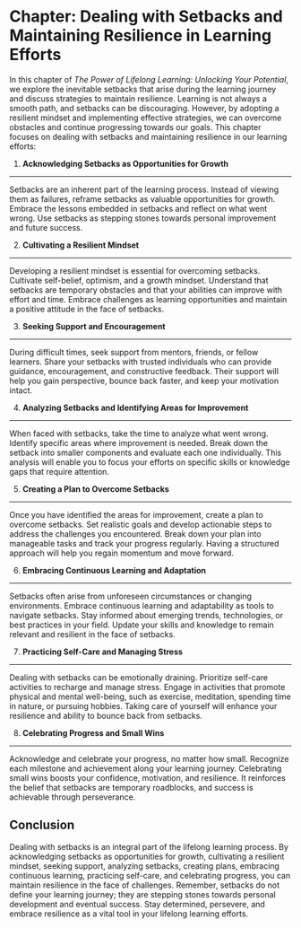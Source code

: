 Chapter: Dealing with Setbacks and Maintaining Resilience in Learning Efforts
=============================================================================

In this chapter of *The Power of Lifelong Learning: Unlocking Your Potential*, we explore the inevitable setbacks that arise during the learning journey and discuss strategies to maintain resilience. Learning is not always a smooth path, and setbacks can be discouraging. However, by adopting a resilient mindset and implementing effective strategies, we can overcome obstacles and continue progressing towards our goals. This chapter focuses on dealing with setbacks and maintaining resilience in our learning efforts:

1. **Acknowledging Setbacks as Opportunities for Growth**
---------------------------------------------------------

Setbacks are an inherent part of the learning process. Instead of viewing them as failures, reframe setbacks as valuable opportunities for growth. Embrace the lessons embedded in setbacks and reflect on what went wrong. Use setbacks as stepping stones towards personal improvement and future success.

2. **Cultivating a Resilient Mindset**
--------------------------------------

Developing a resilient mindset is essential for overcoming setbacks. Cultivate self-belief, optimism, and a growth mindset. Understand that setbacks are temporary obstacles and that your abilities can improve with effort and time. Embrace challenges as learning opportunities and maintain a positive attitude in the face of setbacks.

3. **Seeking Support and Encouragement**
----------------------------------------

During difficult times, seek support from mentors, friends, or fellow learners. Share your setbacks with trusted individuals who can provide guidance, encouragement, and constructive feedback. Their support will help you gain perspective, bounce back faster, and keep your motivation intact.

4. **Analyzing Setbacks and Identifying Areas for Improvement**
---------------------------------------------------------------

When faced with setbacks, take the time to analyze what went wrong. Identify specific areas where improvement is needed. Break down the setback into smaller components and evaluate each one individually. This analysis will enable you to focus your efforts on specific skills or knowledge gaps that require attention.

5. **Creating a Plan to Overcome Setbacks**
-------------------------------------------

Once you have identified the areas for improvement, create a plan to overcome setbacks. Set realistic goals and develop actionable steps to address the challenges you encountered. Break down your plan into manageable tasks and track your progress regularly. Having a structured approach will help you regain momentum and move forward.

6. **Embracing Continuous Learning and Adaptation**
---------------------------------------------------

Setbacks often arise from unforeseen circumstances or changing environments. Embrace continuous learning and adaptability as tools to navigate setbacks. Stay informed about emerging trends, technologies, or best practices in your field. Update your skills and knowledge to remain relevant and resilient in the face of setbacks.

7. **Practicing Self-Care and Managing Stress**
-----------------------------------------------

Dealing with setbacks can be emotionally draining. Prioritize self-care activities to recharge and manage stress. Engage in activities that promote physical and mental well-being, such as exercise, meditation, spending time in nature, or pursuing hobbies. Taking care of yourself will enhance your resilience and ability to bounce back from setbacks.

8. **Celebrating Progress and Small Wins**
------------------------------------------

Acknowledge and celebrate your progress, no matter how small. Recognize each milestone and achievement along your learning journey. Celebrating small wins boosts your confidence, motivation, and resilience. It reinforces the belief that setbacks are temporary roadblocks, and success is achievable through perseverance.

Conclusion
----------

Dealing with setbacks is an integral part of the lifelong learning process. By acknowledging setbacks as opportunities for growth, cultivating a resilient mindset, seeking support, analyzing setbacks, creating plans, embracing continuous learning, practicing self-care, and celebrating progress, you can maintain resilience in the face of challenges. Remember, setbacks do not define your learning journey; they are stepping stones towards personal development and eventual success. Stay determined, persevere, and embrace resilience as a vital tool in your lifelong learning efforts.
